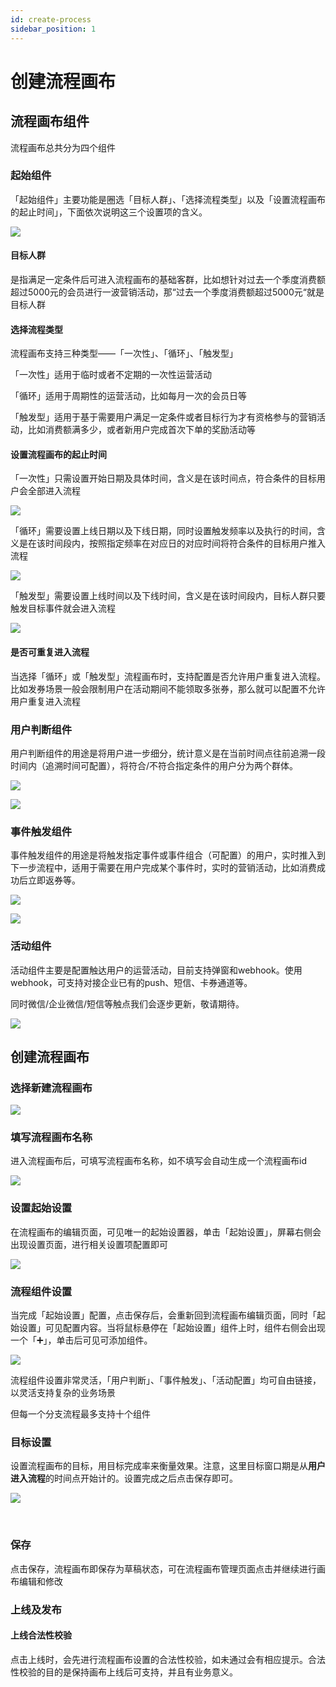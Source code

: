 ```yaml
---
id: create-process
sidebar_position: 1
---
```


# 创建流程画布

## 流程画布组件[](#1-liu-cheng-hua-bu-zu-jian)

流程画布总共分为四个组件

### 起始组件[](#1-1-qi-shi-zu-jian)

「起始组件」主要功能是圈选「目标人群」、「选择流程类型」以及「设置流程画布的起止时间」，下面依次说明这三个设置项的含义。

![](https://gblobscdn.gitbook.com/assets%2F-M2qbZInaXgdm8kkNosp%2F-MLNY7v2EjD4tcURr-iK%2F-MLWrfl8STaFEhmVArrI%2Fimage.png?alt=media&token=c4158059-69fb-4ebf-be3d-c60185abf343)


#### 目标人群[](#1-1-1-mu-biao-ren-qun)

是指满足一定条件后可进入流程画布的基础客群，比如想针对过去一个季度消费额超过5000元的会员进行一波营销活动，那“过去一个季度消费额超过5000元“就是目标人群


#### 选择流程类型[](#1-1-2-xuan-ze-liu-cheng-lei-xing)

流程画布支持三种类型——「一次性」、「循环」、「触发型」

「一次性」适用于临时或者不定期的一次性运营活动

「循环」适用于周期性的运营活动，比如每月一次的会员日等

「触发型」适用于基于需要用户满足一定条件或者目标行为才有资格参与的营销活动，比如消费额满多少，或者新用户完成首次下单的奖励活动等


#### 设置流程画布的起止时间[](#1-1-3-she-zhi-liu-cheng-hua-bu-de-qi-zhi-shi-jian)

「一次性」只需设置开始日期及具体时间，含义是在该时间点，符合条件的目标用户会全部进入流程

![](https://gblobscdn.gitbook.com/assets%2F-M2qbZInaXgdm8kkNosp%2F-MLNY7v2EjD4tcURr-iK%2F-MLWxzasELJSWvzmX4VE%2Fimage.png?alt=media&token=dd0a2d27-c6da-489c-bc28-9ffdde2de16e)

「循环」需要设置上线日期以及下线日期，同时设置触发频率以及执行的时间，含义是在该时间段内，按照指定频率在对应日的对应时间将符合条件的目标用户推入流程

![](https://gblobscdn.gitbook.com/assets%2F-M2qbZInaXgdm8kkNosp%2F-MLNY7v2EjD4tcURr-iK%2F-MLWy4R-_mupwfiy2T1J%2Fimage.png?alt=media&token=d90f7b59-fce4-4c13-b779-79ba9795c428)

「触发型」需要设置上线时间以及下线时间，含义是在该时间段内，目标人群只要触发目标事件就会进入流程

![](https://gblobscdn.gitbook.com/assets%2F-M2qbZInaXgdm8kkNosp%2F-MLNY7v2EjD4tcURr-iK%2F-MLWywkhJnDSAUe53--6%2Fimage.png?alt=media&token=d3f70453-bf06-4d57-b846-6eae3fc1fffe)


#### 是否可重复进入流程[](#1-1-4-shi-fou-ke-zhong-fu-jin-ru-liu-cheng)

当选择「循环」或「触发型」流程画布时，支持配置是否允许用户重复进入流程。比如发券场景一般会限制用户在活动期间不能领取多张券，那么就可以配置不允许用户重复进入流程


### 用户判断组件[](#12-yong-hu-pan-duan-zu-jian)

用户判断组件的用途是将用户进一步细分，统计意义是在当前时间点往前追溯一段时间内（追溯时间可配置），将符合/不符合指定条件的用户分为两个群体。

![](https://gblobscdn.gitbook.com/assets%2F-M2qbZInaXgdm8kkNosp%2F-MLWz-hCf5KHGM40rvhL%2F-MLX-cqx_GO9xpAlWqmV%2Fimage.png?alt=media&token=3bc94769-2c4b-4330-9e5c-a47253bc03b5)

![](https://gblobscdn.gitbook.com/assets%2F-M2qbZInaXgdm8kkNosp%2F-MLWz-hCf5KHGM40rvhL%2F-MLX-kVR-83XTAJ9eKCL%2Fimage.png?alt=media&token=87627eee-e486-41d3-8ad5-2935c455d1cf)


### 事件触发组件[](#13-shi-jian-chu-fa-zu-jian)

事件触发组件的用途是将触发指定事件或事件组合（可配置）的用户，实时推入到下一步流程中，适用于需要在用户完成某个事件时，实时的营销活动，比如消费成功后立即返券等。

![](https://gblobscdn.gitbook.com/assets%2F-M2qbZInaXgdm8kkNosp%2F-MLWz-hCf5KHGM40rvhL%2F-MLX0mUpYaivMQMQTyOK%2Fimage.png?alt=media&token=a43dcdea-5f16-466e-847c-be79dbfb86ee)

![](https://gblobscdn.gitbook.com/assets%2F-M2qbZInaXgdm8kkNosp%2F-MLWz-hCf5KHGM40rvhL%2F-MLX0stTKJ-1yaR8BQcV%2Fimage.png?alt=media&token=e5b59a4e-5f17-45cb-b00f-d8e2a7601473)


### 活动组件[](#14-huo-dong-zu-jian)

活动组件主要是配置触达用户的运营活动，目前支持弹窗和webhook。使用webhook，可支持对接企业已有的push、短信、卡券通道等。

同时微信/企业微信/短信等触点我们会逐步更新，敬请期待。

![](https://gblobscdn.gitbook.com/assets%2F-M2qbZInaXgdm8kkNosp%2F-MLWz-hCf5KHGM40rvhL%2F-MLX1UAFKR7UD5m8loUp%2Fimage.png?alt=media&token=77f610de-189e-4381-aa80-083952eefb9e)


## 创建流程画布[](#2-chuang-jian-liu-cheng-hua-bu)

### 选择新建流程画布[](#21-xuan-ze-xin-jian-liu-cheng-hua-bu)

![](https://gblobscdn.gitbook.com/assets%2F-M2qbZInaXgdm8kkNosp%2F-MLX3B-jDtXdvacgOqsg%2F-MLX3D-Ox5nGi_jkAkXu%2Fimage.png?alt=media&token=e8d5e9ab-6f29-4a8d-ac83-f2fe38913ac6)


### 填写流程画布名称[](#22-tian-xie-liu-cheng-hua-bu-ming-cheng)

进入流程画布后，可填写流程画布名称，如不填写会自动生成一个流程画布id

![](https://gblobscdn.gitbook.com/assets%2F-M2qbZInaXgdm8kkNosp%2F-MLX3B-jDtXdvacgOqsg%2F-MLX3aF_B_gXZQgWLZQ9%2Fimage.png?alt=media&token=0e9d3294-0720-4073-9522-afe40302f04a)


### 设置起始设置[](#23-she-zhi-qi-shi-she-zhi)

在流程画布的编辑页面，可见唯一的起始设置器，单击「起始设置」，屏幕右侧会出现设置页面，进行相关设置项配置即可

![](https://gblobscdn.gitbook.com/assets%2F-M2qbZInaXgdm8kkNosp%2F-MLX3B-jDtXdvacgOqsg%2F-MLX45tPJ5DhVgyHuxqT%2Fimage.png?alt=media&token=113da037-51c5-48ce-873d-85dff6f88c71)


### 流程组件设置[](#24-liu-cheng-zu-jian-she-zhi)

当完成「起始设置」配置，点击保存后，会重新回到流程画布编辑页面，同时「起始设置」可见配置内容。当将鼠标悬停在「起始设置」组件上时，组件右侧会出现一个「➕」，单击后可见可添加组件。

![](https://gblobscdn.gitbook.com/assets%2F-M2qbZInaXgdm8kkNosp%2F-MLX3B-jDtXdvacgOqsg%2F-MLX4r5mljdVBNUE87fe%2Fimage.png?alt=media&token=0f5703c7-6b4c-43e2-bd8c-00df29d48c09)

流程组件设置非常灵活，「用户判断」、「事件触发」、「活动配置」均可自由链接，以灵活支持复杂的业务场景

但每一个分支流程最多支持十个组件


### 目标设置[](#25-mu-biao-she-zhi)

设置流程画布的目标，用目标完成率来衡量效果。注意，这里目标窗口期是从**用户进入流程**的时间点开始计的。设置完成之后点击保存即可。

![](https://gblobscdn.gitbook.com/assets%2F-M2qbZInaXgdm8kkNosp%2F-MLX5T-Lu9zKAQHwbN3j%2F-MLX6P6FQfDBy5-oNEd4%2Fimage.png?alt=media&token=5e6c1055-3959-4264-b64a-9218b7be7558)

​
### 保存[](#26-bao-cun)

点击保存，流程画布即保存为草稿状态，可在流程画布管理页面点击并继续进行画布编辑和修改


### 上线及发布[](#27-shang-xian-ji-fa-bu)

#### 上线合法性校验[](#2-7-1-shang-xian-he-fa-xing-xiao-yan)

点击上线时，会先进行流程画布设置的合法性校验，如未通过会有相应提示。合法性校验的目的是保持画布上线后可支持，并且有业务意义。
